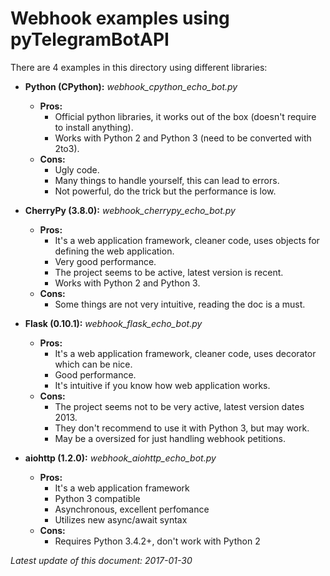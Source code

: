 # Webhook examples using pyTelegramBotAPI

There are 4 examples in this directory using different libraries:

* **Python (CPython):** *webhook_cpython_echo_bot.py*
  * **Pros:**
    * Official python libraries, it works out of the box (doesn't require to
      install anything).
    * Works with Python 2 and Python 3 (need to be converted with 2to3).
  * **Cons:**
    * Ugly code.
    * Many things to handle yourself, this can lead to errors.
    * Not powerful, do the trick but the performance is low.

* **CherryPy (3.8.0):** *webhook_cherrypy_echo_bot.py*
  * **Pros:**
    * It's a web application framework, cleaner code, uses objects for defining
      the web application.
    * Very good performance.
    * The project seems to be active, latest version is recent.
    * Works with Python 2 and Python 3.
  * **Cons:**
    * Some things are not very intuitive, reading the doc is a must.

* **Flask (0.10.1):** *webhook_flask_echo_bot.py*
  * **Pros:**
    * It's a web application framework, cleaner code, uses decorator which can
      be nice.
    * Good performance.
    * It's intuitive if you know how web application works.
  * **Cons:**
    * The project seems not to be very active, latest version dates 2013.
    * They don't recommend to use it with Python 3, but may work.
    * May be a oversized for just handling webhook petitions.
    
* **aiohttp (1.2.0):** *webhook_aiohttp_echo_bot.py*
  * **Pros:**
    * It's a web application framework
    * Python 3 compatible
    * Asynchronous, excellent perfomance
    * Utilizes new async/await syntax
  * **Cons:**
    * Requires Python 3.4.2+, don't work with Python 2

*Latest update of this document: 2017-01-30*
